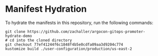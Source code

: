 # Manifest Hydration

To hydrate the manifests in this repository, run the following commands:

```shell
git clone https://github.com/zachaller/argocon-gitops-promoter-hydrate-demo
# cd into the cloned directory
git checkout 77ef41244f6c1848f4b5e0cdfa09aa3d9204c774
kustomize build ./user-configuration/production/us-east-2
```
